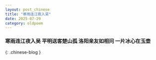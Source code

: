```yaml
---
layout: post_chinese
title: "寒雨连江夜入吴"
date: 2025-07-29
category: oldpoem
---
```


### 寒雨连江夜入吴 平明送客楚山孤 洛阳亲友如相问 一片冰心在玉壶
{: .chinese-blog }
